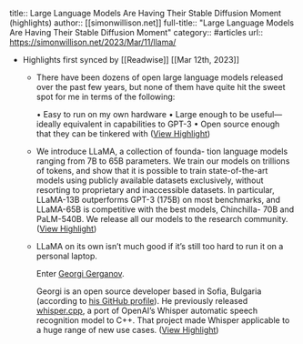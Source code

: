 title:: Large Language Models Are Having Their Stable Diffusion Moment (highlights)
author:: [[simonwillison.net]]
full-title:: "Large Language Models Are Having Their Stable Diffusion Moment"
category:: #articles
url:: https://simonwillison.net/2023/Mar/11/llama/

- Highlights first synced by [[Readwise]] [[Mar 12th, 2023]]
	- There have been dozens of open large language models released over the past few years, but none of them have quite hit the sweet spot for me in terms of the following:
	  
	  •   Easy to run on my own hardware
	  •   Large enough to be useful—ideally equivalent in capabilities to GPT-3
	  •   Open source enough that they can be tinkered with ([View Highlight](https://read.readwise.io/read/01gv9mmtk2kphmajj4gyjxsb9p))
	- We introduce LLaMA, a collection of founda- tion language models ranging from 7B to 65B parameters. We train our models on trillions of tokens, and show that it is possible to train state-of-the-art models using publicly available datasets exclusively, without resorting to proprietary and inaccessible datasets. In particular, LLaMA-13B outperforms GPT-3 (175B) on most benchmarks, and LLaMA-65B is competitive with the best models, Chinchilla- 70B and PaLM-540B. We release all our models to the research community. ([View Highlight](https://read.readwise.io/read/01gv9mn0ypchfwxncvmk08tj20))
	- LLaMA on its own isn’t much good if it’s still too hard to run it on a personal laptop.
	  
	  Enter [Georgi Gerganov](https://ggerganov.com/).
	  
	  Georgi is an open source developer based in Sofia, Bulgaria (according to [his GitHub profile](https://github.com/ggerganov)). He previously released [whisper.cpp](https://github.com/ggerganov/whisper.cpp), a port of OpenAI’s Whisper automatic speech recognition model to C++. That project made Whisper applicable to a huge range of new use cases. ([View Highlight](https://read.readwise.io/read/01gv9mnft5czx38nt8ywrscr36))